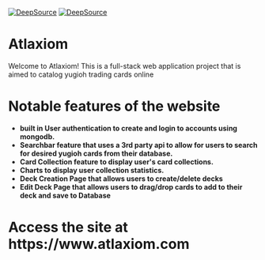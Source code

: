 [![DeepSource](https://app.deepsource.com/gh/Vchen7629/Atlaxiom.svg/?label=active+issues&show_trend=true&token=-cGZztkl5gmbggfqKDor8NdW)](https://app.deepsource.com/gh/Vchen7629/Atlaxiom/)
[![DeepSource](https://app.deepsource.com/gh/Vchen7629/Atlaxiom.svg/?label=resolved+issues&show_trend=true&token=-cGZztkl5gmbggfqKDor8NdW)](https://app.deepsource.com/gh/Vchen7629/Atlaxiom/)

<h1><strong>Atlaxiom</strong></h1>
Welcome to Atlaxiom! This is a full-stack web application project that is aimed to catalog yugioh trading cards online<br>

<h1><strong>Notable features of the website</strongZ></h1>
<ul>
    <li>built in User authentication to create and login to accounts using mongodb.</li>
    <li>Searchbar feature that uses a 3rd party api to allow for users to search for desired yugioh cards from their database.</li>
    <li>Card Collection feature to display user's card collections.</li>
    <li>Charts to display user collection statistics.</li>
    <li>Deck Creation Page that allows users to create/delete decks </li>
    <li>Edit Deck Page that allows users to drag/drop cards to add to their deck and save to Database</li>
</ul>

<h1>Access the site at https://www.atlaxiom.com </h1>

